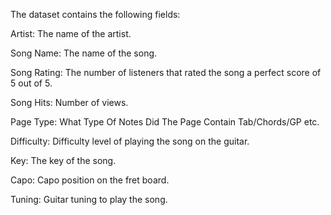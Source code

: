 The dataset contains the following fields:

Artist: The name of the artist. 

Song Name: The name of the song.

Song Rating:	The number of listeners that rated the song a perfect score of 5 out of 5.

Song Hits: Number of views.

Page Type:	What Type Of Notes Did The Page Contain Tab/Chords/GP etc.

Difficulty: Difficulty level of playing the song on the guitar.	

Key:	The key of the song.

Capo:	Capo position on the fret board. 

Tuning: Guitar tuning to play the song.
